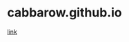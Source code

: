 # cabbarow.github.io

[link]([doc:linking-to-pages#anchor-links](https://cabbarow.github.io/movie-site/))
